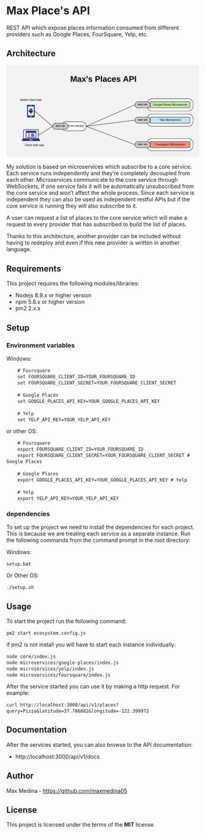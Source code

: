 # Max Place's API

REST API which expose places information consumed from different providers such as Google Places, FourSquare, Yelp, etc.

## Architecture

![Architecture](architecture-diagram.png?raw=true "Architecture Diagram")

My solution is based on microservices which subscribe to a core service. Each service runs independently and they’re completely decoupled from each other. Microservices communicate to the core service through WebSockets, if one service fails it will be automatically unsubscribed from the core service and won’t affect the whole process.
Since each service is independent they can also be used as independent restful APIs but if the core service is running they will also subscribe to it.

A user can request a list of places to the core service which will make a request to every provider that has subscribed to build the list of places.

Thanks to this architecture, another provider can be included without having to redeploy and even if this new provider is written in another language.

## Requirements

This project requires the following modules/libraries:

- Nodejs 8.9.x or higher version
- npm 5.8.x or higher version
- pm2 2.x.x

## Setup

### Environment variables

Windows:

        # Foursquare
        set FOURSQUARE_CLIENT_ID=YOUR_FOURSQUARE_ID
        set FOURSQUARE_CLIENT_SECRET=YOUR_FOURSQUARE_CLIENT_SECRET

        # Google Places
        set GOOGLE_PLACES_API_KEY=YOUR_GOOGLE_PLACES_API_KEY

        # Yelp
        set YELP_API_KEY=YOUR_YELP_API_KEY

or other OS:

        # Foursquare
        export FOURSQUARE_CLIENT_ID=YOUR_FOURSQUARE_ID
        export FOURSQUARE_CLIENT_SECRET=YOUR_FOURSQUARE_CLIENT_SECRET # Google Places

        # Google Places
        export GOOGLE_PLACES_API_KEY=YOUR_GOOGLE_PLACES_API_KEY # Yelp

        # Yelp
        export YELP_API_KEY=YOUR_YELP_API_KEY

### dependencies

To set up the project we need to install the dependencies for each project. This is because we are treating each service as a separate instance.
Run the following commands from the command prompt in the root directory:

Windows:

    setup.bat

Or Other OS:

    ./setup.sh

## Usage

To start the project run the following command:

    pm2 start ecosystem.config.js

if pm2 is not install you will have to start each instance individually:

    node core/index.js
    node microservices/google-places/index.js
    node microservices/yelp/index.js
    node microservices/foursquare/index.js

After the service started you can use it by making a http request. For example:

    curl http://localhost:3000/api/v1/places?query=Pizza&latitude=37.786882&longitude=-122.399972

## Documentation

After the services started, you can also browse to the API documentation:

- http://localhost:3000/api/v1/docs

## Author

Max Medina - https://github.com/maxmedina05

## License

This project is licensed under the terms of the **MIT** license.
